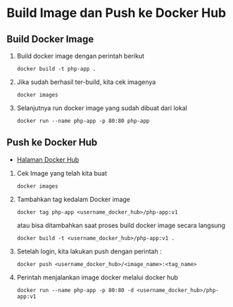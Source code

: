 # Build Image dan Push ke Docker Hub

## Build Docker Image

  1. Build docker image dengan perintah berikut
     ```
     docker build -t php-app .
     ```
  6. Jika sudah berhasil ter-build, kita cek imagenya
     ```
     docker images
     ```
  7. Selanjutnya run docker image yang sudah dibuat dari lokal
     ```
     docker run --name php-app -p 80:80 php-app
     ```
     
## Push ke Docker Hub

* [Halaman Docker Hub](https://hub.docker.com/)

 1. Cek Image yang telah kita buat
     ```
     docker images
     ```
 2. Tambahkan tag kedalam Docker image
     ```
     docker tag php-app <username_docker_hub>/php-app:v1
     ```
     atau bisa ditambahkan saat proses build docker image secara langsung
     ```
     docker build -t <username_docker_hub>/php-app:v1 .
     ```
 3. Setelah login, kita lakukan push dengan perintah :
     ```
     docker push <username_docker_hub>/<image_name>:<tag_name>
     ```
 4. Perintah menjalankan image docker melalui docker hub
     ```
     docker run --name php-app -p 80:80 -d <username_docker_hub>/php-app:v1
     ```
